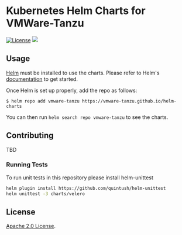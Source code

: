 # Kubernetes Helm Charts for VMWare-Tanzu

[![License](https://img.shields.io/badge/License-Apache%202.0-blue.svg)](https://opensource.org/licenses/Apache-2.0)
[![](https://github.com/vmware-tanzu/helm-charts/workflows/Release%20Charts/badge.svg?branch=main)](https://github.com/vmware-tanzu/helm-charts/actions)

## Usage

[Helm](https://helm.sh) must be installed to use the charts.
Please refer to Helm's [documentation](https://helm.sh/docs/) to get started.

Once Helm is set up properly, add the repo as follows:

```console
$ helm repo add vmware-tanzu https://vmware-tanzu.github.io/helm-charts
```

You can then run `helm search repo vmware-tanzu` to see the charts.

## Contributing

TBD

### Running Tests

To run unit tests in this repository please install helm-unittest

```sh
helm plugin install https://github.com/quintush/helm-unittest
helm unittest -3 charts/velero
```

## License

[Apache 2.0 License](./LICENSE).
